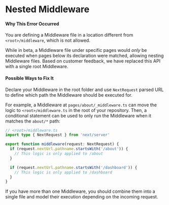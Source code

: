 # Nested Middleware

#### Why This Error Occurred

You are defining a Middleware file in a location different from `<root>/middleware`, which is not allowed.

While in beta, a Middleware file under specific pages would _only_ be executed when pages below its declaration were matched, allowing nesting Middleware files. Based on customer feedback, we have replaced this API with a single root Middleware.

#### Possible Ways to Fix It

Declare your Middleware in the root folder and use `NextRequest` parsed URL to define which path the Middleware should be executed for.

For example, a Middleware at `pages/about/_middleware.ts` can move the logic to `<root>/middleware.ts` in the root of your repository. Then, a conditional statement can be used to only run the Middleware when it matches the `about/*` path:

```typescript
// <root>/middleware.ts
import type { NextRequest } from 'next/server'

export function middleware(request: NextRequest) {
  if (request.nextUrl.pathname.startsWith('/about')) {
    // This logic is only applied to /about
  }

  if (request.nextUrl.pathname.startsWith('/dashboard')) {
    // This logic is only applied to /dashboard
  }
}
```

If you have more than one Middleware, you should combine them into a single file and model their execution depending on the incoming request.

